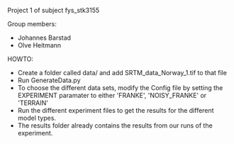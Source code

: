 Project 1 of subject fys_stk3155

Group members:
* Johannes Barstad
* Olve Heitmann


HOWTO:
* Create a folder called data/ and add SRTM_data_Norway_1.tif to that file
* Run GenerateData.py
* To choose the different data sets, modify the Config file by setting the EXPERIMENT paramater to either 'FRANKE', 'NOISY_FRANKE' or 'TERRAIN'
* Run the different experiment files to get the results for the different model types. 
* The results folder already contains the results from our runs of the experiment.
